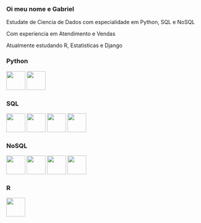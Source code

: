 ### Oi meu nome e Gabriel

Estudate de Ciencia de Dados com especialidade em Python, SQL e NoSQL

Com experiencia em Atendimento e Vendas

Atualmente estudando R, Estatisticas e Django

### Python
<div display = 'inline'>
  <img wigth = '50' height = '50' src="https://cdn.jsdelivr.net/gh/devicons/devicon/icons/python/python-original.svg" />
  <img wigth = '50' height = '50' src="https://cdn.jsdelivr.net/gh/devicons/devicon/icons/django/django-plain.svg" />
</div>

### SQL
<div display = 'inline'>
  <img wigth = '50' height = '50' src="https://cdn.jsdelivr.net/gh/devicons/devicon/icons/mysql/mysql-original-wordmark.svg" />
  <img wigth = '50' height = '50' src="https://cdn.jsdelivr.net/gh/devicons/devicon/icons/postgresql/postgresql-original-wordmark.svg" />
  <img wigth = '50' height = '50' src="https://cdn.jsdelivr.net/gh/devicons/devicon/icons/sqlite/sqlite-original-wordmark.svg" />
  <img wigth = '50' height = '50' src="https://cdn.jsdelivr.net/gh/devicons/devicon/icons/oracle/oracle-original.svg" />
</div>

### NoSQL
<div display = 'inline'>
  <img wigth = '50' height = '50' src="https://cdn.jsdelivr.net/gh/devicons/devicon/icons/mongodb/mongodb-original-wordmark.svg" />
  <img wigth = '50' height = '50' src="https://cdn.jsdelivr.net/gh/devicons/devicon/icons/redis/redis-original-wordmark.svg" />
  <img wigth = '50' height = '50' src="https://cdn.jsdelivr.net/gh/devicons/devicon/icons/firebase/firebase-plain-wordmark.svg" />
  <img wigth = '50' height = '50' src="https://cdn.jsdelivr.net/gh/devicons/devicon/icons/couchdb/couchdb-original-wordmark.svg" />
</div>

### R
<div display = 'inline'>
  <img wigth = '50' height = '50' src="https://cdn.jsdelivr.net/gh/devicons/devicon/icons/r/r-original.svg" />
</div>

